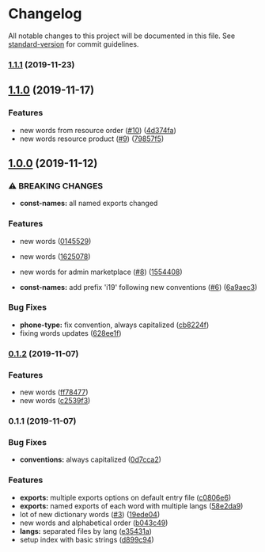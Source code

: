 # Changelog

All notable changes to this project will be documented in this file. See [standard-version](https://github.com/conventional-changelog/standard-version) for commit guidelines.

### [1.1.1](https://github.com/ecomclub/i18n/compare/v1.1.0...v1.1.1) (2019-11-23)

## [1.1.0](https://github.com/ecomclub/i18n/compare/v1.0.0...v1.1.0) (2019-11-17)


### Features

* new words from resource order ([#10](https://github.com/ecomclub/i18n/issues/10)) ([4d374fa](https://github.com/ecomclub/i18n/commit/4d374fa))
* new words resource product ([#9](https://github.com/ecomclub/i18n/issues/9)) ([79857f5](https://github.com/ecomclub/i18n/commit/79857f5))

## [1.0.0](https://github.com/ecomclub/i18n/compare/v0.1.2...v1.0.0) (2019-11-12)


### ⚠ BREAKING CHANGES

* **const-names:** all named exports changed

### Features

* new words ([0145529](https://github.com/ecomclub/i18n/commit/0145529))
* new words ([1625078](https://github.com/ecomclub/i18n/commit/1625078))
* new words for admin marketplace ([#8](https://github.com/ecomclub/i18n/issues/8)) ([1554408](https://github.com/ecomclub/i18n/commit/1554408))


* **const-names:** add prefix 'i19' following new conventions ([#6](https://github.com/ecomclub/i18n/issues/6)) ([6a9aec3](https://github.com/ecomclub/i18n/commit/6a9aec3))


### Bug Fixes

* **phone-type:** fix convention, always capitalized ([cb8224f](https://github.com/ecomclub/i18n/commit/cb8224f))
* fixing words updates ([628ee1f](https://github.com/ecomclub/i18n/commit/628ee1f))

### [0.1.2](https://github.com/ecomclub/i18n/compare/v0.1.1...v0.1.2) (2019-11-07)


### Features

* new words ([ff78477](https://github.com/ecomclub/i18n/commit/ff78477))
* new words ([c2539f3](https://github.com/ecomclub/i18n/commit/c2539f3))

### 0.1.1 (2019-11-07)


### Bug Fixes

* **conventions:** always capitalized ([0d7cca2](https://github.com/ecomclub/i18n/commit/0d7cca2))


### Features

* **exports:** multiple exports options on default entry file ([c0806e6](https://github.com/ecomclub/i18n/commit/c0806e6))
* **exports:** named exports of each word with multiple langs ([58e2da9](https://github.com/ecomclub/i18n/commit/58e2da9))
* lot of new dictionary words ([#3](https://github.com/ecomclub/i18n/issues/3)) ([19ede04](https://github.com/ecomclub/i18n/commit/19ede04))
* new words and alphabetical order ([b043c49](https://github.com/ecomclub/i18n/commit/b043c49))
* **langs:** separated files by lang ([e35431a](https://github.com/ecomclub/i18n/commit/e35431a))
* setup index with basic strings ([d899c94](https://github.com/ecomclub/i18n/commit/d899c94))
